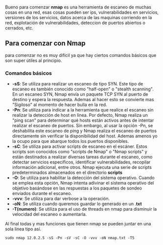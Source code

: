 Bueno para comenzar **nmap** es una herramienta de escaneo de muchas cosas en una red, esas cosas pueden ser ips, vulnerabilidades en servicios, versiones de los servicios, datos acerca de las maquinas corriendo en la red, explotación de vulnerabilidades, deteccion de puertos abiertos o cerrados, etc.

## Para comenzar con Nmap
para comenzar no es muy difícil ya que hay ciertos comandos básicos que son super útiles al principio.
### Comandos básicos
- **-sS**: Se utiliza para realizar un escaneo de tipo SYN. Este tipo de escaneo es también conocido como "half-open" o "stealth scanning". En un escaneo SYN, Nmap envía un paquete TCP SYN al puerto de destino y espera la respuesta. Ademas al hacer esto se convierte mas "Sigiloso" al momento de hacer bulla en la red.
- **-Pn**: Se utiliza para indicar a la herramienta que realice el escaneo sin realizar la detección de host en línea. Por defecto, Nmap realiza un "ping scan" para determinar qué hosts están activos antes de intentar realizar el escaneo de puertos. Sin embargo, al usar la opción -Pn, se deshabilita este escaneo de ping y Nmap realiza el escaneo de puertos directamente sin verificar la disponibilidad del host. Ademas amenos yo la ocupo para que abarque todos los puertos disponibles.
- **-sC**: Se utiliza para activar scripts de escaneo en el escáner. Estos scripts son conocidos como "scripts de Nmap" o "Nmap scripts" y están destinados a realizar diversas tareas durante el escaneo, como detectar servicios específicos, identificar vulnerabilidades, recopilar información adicional, entre otros. Nmap ejecuta una serie de scripts predeterminados almacenados en el directorio **scripts**
- **-O**: Se utiliza para habilitar la detección del sistema operativo. Cuando se emplea esta opción, Nmap intenta adivinar el sistema operativo del objetivo basándose en las respuestas a los paquetes de sondeo enviados durante el escaneo.
- **-vvv**: Se utiliza para dar verbose a la operación.
- **-oN**: Se utiliza cuando queremos guardar lo generado en un .**txt**
- **-T(numero)**: Se utiliza para el uso de threads en nmap para disminuir la velocidad del escaneo o aumentarla. 

Al final todas y mas funciones que tienen nmap se pueden juntar en una sola linea tipo así.
```
sudo nmap 12.0.2.5 -sS -Pn -sV -sC -O -vvv -oN nmap.txt -T5
```